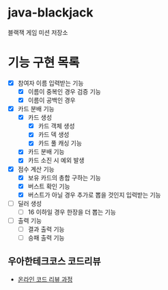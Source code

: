 # java-blackjack
블랙잭 게임 미션 저장소

# 기능 구현 목록
- [x] 참여자 이름 입력받는 기능  
    - [x] 이름이 중복인 경우 검증 기능
    - [x] 이름이 공백인 경우
    
- [x] 카드 분배 기능 
    - [x] 카드 생성 
        - [x] 카드 객체 생성
        - [x] 카드 덱 생성 
        - [x] 카드 풀 캐싱 기능 
    - [x] 카드 분배 기능 
    - [x] 카드 소진 시 예외 발생
    
- [x] 점수 계산 기능
    - [x] 보유 카드의 총합 구하는 기능 
    - [x] 버스트 확인 기능
    - [x] 버스트가 아닐 경우 추가로 뽑을 것인지 입력받는 기능
    
- [ ] 딜러 생성
    - [ ] 16 이하일 경우 한장을 더 뽑는 기능   
    
- [ ] 출력 기능
    - [ ] 결과 출력 기능
    - [ ] 승패 출력 기능 

## 우아한테크코스 코드리뷰
* [온라인 코드 리뷰 과정](https://github.com/woowacourse/woowacourse-docs/blob/master/maincourse/README.md)